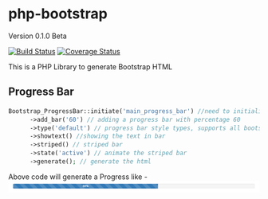 # php-bootstrap
Version 0.1.0 Beta

[![Build Status](https://travis-ci.org/darkknight13/php-bootstrap.svg?branch=master)](https://travis-ci.org/darkknight13/php-bootstrap)
[![Coverage Status](https://coveralls.io/repos/github/darkknight13/php-bootstrap/badge.svg?branch=master)](https://coveralls.io/github/darkknight13/php-bootstrap?branch=master)

This is a PHP Library to generate Bootstrap HTML

## Progress Bar
```PHP
Bootstrap_ProgressBar::initiate('main_progress_bar') //need to initialize using id of the progressbar
      ->add_bar('60') // adding a progress bar with percentage 60
      ->type('default') // progress bar style types, supports all bootstrap styles
      ->showtext() //showing the text in bar
      ->striped() // striped bar
      ->state('active') // animate the striped bar
      ->generate(); // generate the html
```
Above code will generate a Progress like -
![Alt Text](https://raw.githubusercontent.com/darkknight13/php-bootstrap/master/images/progressbar_example_1.PNG)
